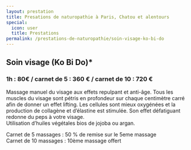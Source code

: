 ```yaml
---
layout: prestation
title: Presations de naturopathie à Paris, Chatou et alentours
special:
  icon: user
  title: Prestations
permalink: /prestations-de-naturopathie/soin-visage-ko-bi-do
---
```


## Soin visage (Ko Bi Do)*
### 1h : 80€ / carnet de 5 : 360 € / carnet de 10 : 720 €

Massage manuel du visage aux effets repulpant et anti-âge.
Tous les muscles du visage sont pétris en profondeur sur chaque centimètre carré afin de donner un effet lifting.
Les cellules sont mieux oxygénées et la production de collagène et d’élastine est stimulée.
Son effet défatiguant redonne du peps à votre visage.  
Utilisation d’huiles végétales bios de jojoba ou argan.

Carnet de 5 massages : 50 % de remise sur le 5eme massage  
Carnet de 10 massages : 10ème massage offert
